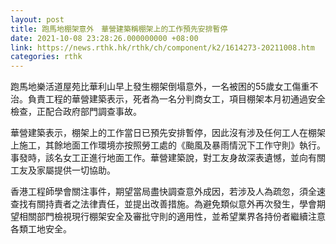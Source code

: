 ```yaml
---
layout: post
title: 跑馬地棚架意外　華營建築稱棚架上的工作預先安排暫停
date: 2021-10-08 23:28:26.000000000 +08:00
link: https://news.rthk.hk/rthk/ch/component/k2/1614273-20211008.htm
categories: rthk
---
```


跑馬地樂活道屋苑比華利山早上發生棚架倒塌意外，一名被困的55歲女工傷重不治。負責工程的華營建築表示，死者為一名分判商女工，項目棚架本月初通過安全檢查，正配合政府部門調查事故。

華營建築表示，棚架上的工作當日已預先安排暫停，因此沒有涉及任何工人在棚架上施工，其餘地面工作環境亦按照勞工處的《颱風及暴雨情況下工作守則》執行。事發時，該名女工正進行地面工作。華營建築說，對工友身故深表遺憾，並向有關工友及家屬提供一切協助。

香港工程師學會關注事件，期望當局盡快調查意外成因，若涉及人為疏忽，須全速查找有關持責者之法律責任，並提出改善措施。為避免類似意外再次發生，學會期望相關部門檢視現行棚架安全及審批守則的適用性，並希望業界各持份者繼續注意各類工地安全。
